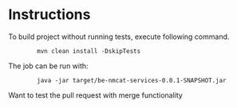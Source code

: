 # Instructions 

To build project without running tests, execute following command.


```shell
		mvn clean install -DskipTests
```

The job can be run with:

```shell
		java -jar target/be-nmcat-services-0.0.1-SNAPSHOT.jar
```

Want to test the pull request with merge functionality
